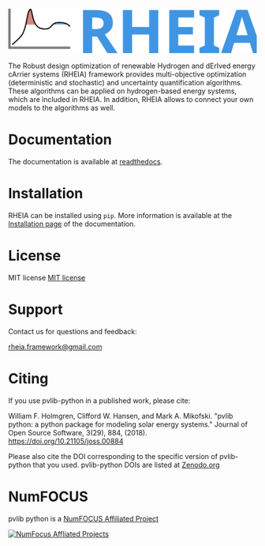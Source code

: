 <p align="center">
  <img src="docs/sphinx/images/logo_4.svg" width="600">
</p>
The Robust design optimization of renewable Hydrogen and dErIved energy cArrier systems (RHEIA) framework provides 
multi-objective optimization (deterministic and stochastic) and uncertainty quantification algorithms. 
These algorithms can be applied on hydrogen-based energy systems, which are included in RHEIA.
In addition, RHEIA allows to connect your own models to the algorithms as well.


Documentation
=============

The documentation is available at [readthedocs](https://rheia.readthedocs.io/en/latest/).


Installation
============

RHEIA can be installed using ``pip``.
More information is available at the [Installation page](https://rheia.readthedocs.io/en/latest/installation.html) of the documentation.


License
=======

MIT license [MIT license](https://github.com/rheia-framework/RHEIA/blob/main/LICENSE)

Support
=======

Contact us for questions and feedback:

rheia.framework@gmail.com


Citing
======

If you use pvlib-python in a published work, please cite:

  William F. Holmgren, Clifford W. Hansen, and Mark A. Mikofski.
  "pvlib python: a python package for modeling solar energy systems."
  Journal of Open Source Software, 3(29), 884, (2018).
  https://doi.org/10.21105/joss.00884

Please also cite the DOI corresponding to the specific version of
pvlib-python that you used. pvlib-python DOIs are listed at
[Zenodo.org](https://zenodo.org/search?page=1&size=20&q=conceptrecid:593284&all_versions&sort=-version)

NumFOCUS
========

pvlib python is a [NumFOCUS Affiliated Project](https://numfocus.org/sponsored-projects/affiliated-projects)

[![NumFocus Affliated Projects](https://i0.wp.com/numfocus.org/wp-content/uploads/2019/06/AffiliatedProject.png)](https://numfocus.org/sponsored-projects/affiliated-projects)